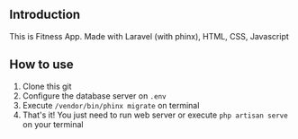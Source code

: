 ## Introduction
This is Fitness App. Made with Laravel (with phinx), HTML, CSS, Javascript

## How to use
1. Clone this git
2. Configure the database server on `.env`
3. Execute `/vendor/bin/phinx migrate` on terminal
4. That's it! You just need to run web server or execute `php artisan serve` on your terminal
